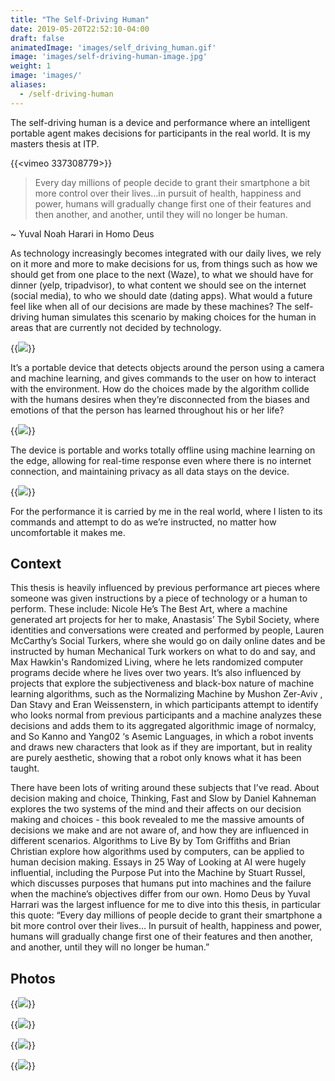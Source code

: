 ```yaml
---
title: "The Self-Driving Human"
date: 2019-05-20T22:52:10-04:00
draft: false 
animatedImage: 'images/self_driving_human.gif'
image: 'images/self-driving-human-image.jpg'
weight: 1
image: 'images/'
aliases:
  - /self-driving-human
---
```


The self-driving human is a device and performance where an intelligent portable agent makes decisions for participants in the real world. It is my masters thesis at ITP.

<!--more-->

{{<vimeo 337308779>}}

> Every day millions of people decide to grant their smartphone a bit more control over their lives…in pursuit of health, happiness and power, humans will gradually change first one of their features and then another, and another, until they will  no longer be human.

~ Yuval Noah Harari in Homo Deus

As technology increasingly becomes integrated with our daily lives, we rely on it more and more to make decisions for us, from things such as how we should get from one place to the next (Waze), to what we should have for dinner (yelp, tripadvisor), to what content we should see on the internet (social media), to who we should date (dating apps). What would a future feel like when all of our decisions are made by these machines? The self-driving human simulates this scenario by making choices for the human in areas that are currently not decided by technology. 

{{<image src="images/instructions" caption="Basic decision the device can make">}}

It’s a portable device that detects objects around the person using a camera and machine learning, and gives commands to the user on how to interact with the environment. How do the choices made by the algorithm collide with the humans desires when they’re disconnected from the biases and emotions of that the person has learned throughout his or her life? 

{{<image src="images/HandHeld" caption="Hand-held prototype">}}

The device is portable and works totally offline using machine learning on the edge, allowing for real-time response even where there is no internet connection, and maintaining privacy as all data stays on the device.

{{<image src="images/FannyPack" caption="It can fit into a fanny pack with a spy camera observing the environment">}}

For the performance it is carried by me in the real world, where I listen to its commands and attempt to do as we’re instructed, no matter how uncomfortable it makes me.

## Context

This thesis is heavily influenced by previous performance art pieces where someone was given instructions by a piece of technology or a human to perform. These include: Nicole He’s The Best Art, where a machine generated art projects for her to make, Anastasis’ The Sybil Society, where identities and conversations were created and performed by people, Lauren McCarthy’s Social Turkers, where she would go on daily online dates and be instructed by human Mechanical Turk workers on what to do and say, and Max Hawkin's Randomized Living, where he lets randomized computer programs decide where he lives over two years. It’s also influenced by projects that explore the subjectiveness and black-box nature of machine learning algorithms, such as the Normalizing Machine by Mushon Zer-Aviv , Dan Stavy and Eran Weissenstern, in which participants attempt to identify who looks normal from previous participants and a machine analyzes these decisions and adds them to its aggregated algorithmic image of normalcy, and So Kanno and Yang02 ‘s Asemic Languages, in which a robot invents and draws new characters that look as if they are important, but in reality are purely aesthetic, showing that a robot only knows what it has been taught. 

There have been lots of writing around these subjects that I’ve read. About decision making and choice, Thinking, Fast and Slow by Daniel Kahneman explores the two systems of the mind and their affects on our decision making and choices - this book revealed to me the massive amounts of decisions we make and are not aware of, and how they are influenced in different scenarios. Algorithms to Live By by Tom Griffiths and Brian Christian explore how algorithms used by computers, can be applied to human decision making. Essays in 25 Way of Looking at AI were hugely influential, including the Purpose Put into the Machine by Stuart Russel, which discusses purposes that humans put into machines and the failure when the machine’s objectives differ from our own. Homo Deus by Yuval Harrari was the largest influence for me to dive into this thesis, in particular this quote: “Every day millions of people decide to grant their smartphone a bit more control over their lives… In pursuit of health, happiness and power, humans will gradually change first one of their features and then another, and another, until they will no longer be human.”

## Photos

{{<image src="images/prototype" caption="Initial prototype">}}

{{<image src="images/DeviceBack" caption="Version of the device with the camera attached directly to the enclosure">}}

{{<image src="images/baristaEncounter" caption="Asking: 'how's your day going' to a barista">}}

{{<image src="images/classic" caption="What should I do in a bar?  Let's compare the Classic Dan vs. the New Self-Driving Dan as instructed by the device.">}}

